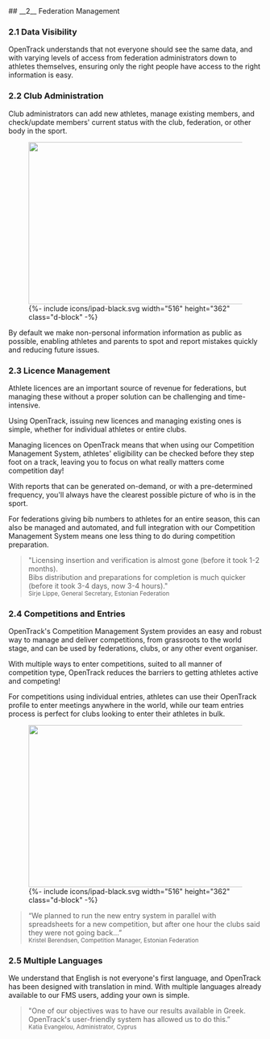 <div markdown="1" data-aos="fade-up">
## __2__ Federation Management

### 2.1 Data Visibility
OpenTrack understands that not everyone should see the same data, and with varying levels of access from federation administrators down to athletes themselves, ensuring only the right people have access to the right information is easy.

### 2.2 Club Administration
Club administrators can add new athletes, manage existing members, and check/update members' current status with the club, federation, or other body in the sport.

<div class="side-image side-image-right tablet-shadow my-5" data-aos="fade-left">
  <figure class="tablet-demo">
    <img src="{{ site.baseurl }}/assets/img/screens/fm-malta-licences.png" class="screen" width="430" height="322">
    {%- include icons/ipad-black.svg width="516" height="362" class="d-block" -%}
  </figure>
</div>

By default we make non-personal information information as public as possible, enabling athletes and parents to spot and report mistakes quickly and reducing future issues.

### 2.3 Licence Management
Athlete licences are an important source of revenue for federations, but managing these without a proper solution can be challenging and time-intensive.

Using OpenTrack, issuing new licences and managing existing ones is simple, whether for individual athletes or entire clubs.

Managing licences on OpenTrack means that when using our Competition Management System, athletes' eligibility can be checked before they step foot on a track, leaving you to focus on what really matters come competition day!

With reports that can be generated on-demand, or with a pre-determined frequency, you'll always have the clearest possible picture of who is in the sport.

For federations giving bib numbers to athletes for an entire season, this can also be managed and automated, and full integration with our Competition Management System means one less thing to do during competition preparation.

> "Licensing insertion and verification is almost gone (before it took 1-2 months).  
Bibs distribution and preparations for completion is much quicker (before it took 3-4 days, now 3-4 hours)."    
<small>Sirje Lippe, General Secretary, Estonian Federation</small>

### 2.4 Competitions and Entries

OpenTrack's Competition Management System provides an easy and robust way to manage and deliver competitions, from grassroots to the world stage, and can be used by federations, clubs, or any other event organiser.

With multiple ways to enter competitions, suited to all manner of competition type, OpenTrack reduces the barriers to getting athletes active and competing!

For competitions using individual entries, athletes can use their OpenTrack profile to enter meetings anywhere in the world, while our team entries process is perfect for clubs looking to enter their athletes in bulk.

<div class="tablet-shadow my-5" data-aos="fade-up">
  <figure class="tablet-demo">
    <img src="{{ site.baseurl }}/assets/img/screens/fm-estonia-team-entry.png" class="screen" width="430" height="322">
    {%- include icons/ipad-black.svg width="516" height="362" class="d-block" -%}
  </figure>
</div>

> “We planned to run the new entry system in parallel with spreadsheets for a new competition, but
after one hour the clubs said they were not going back…”  
<small>Kristel Berendsen, Competition Manager, Estonian Federation</small>

### 2.5 Multiple Languages
We understand that English is not everyone's first language, and OpenTrack has been designed with translation in mind. With multiple languages already available to our FMS users, adding your own is simple.

> "One of our objectives was to have our results available in Greek.  
OpenTrack's user-friendly system has allowed us to do this.”  
<small>Katia Evangelou, Administrator, Cyprus</small>

</div>
